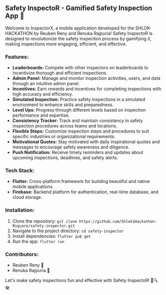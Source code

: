 ## Safety InspectoR - Gamified Safety Inspection App 🚀

Welcome to InspectorX, a mobile application developed for the SHLOK-HACKATHON by Reuben Reny and Renuka Rajpuria! Safety InspectoR is designed to revolutionize the safety inspection process by gamifying it, making inspections more engaging, efficient, and effective.

### Features:
- **Leaderboards:** Compete with other inspectors on leaderboards to incentivize thorough and efficient inspections.
- **Admin Panel:** Manage and monitor inspection activities, users, and data through an intuitive admin panel.
- **Incentives:** Earn rewards and incentives for completing inspections with high accuracy and efficiency.
- **Simulated Inspection:** Practice safety inspections in a simulated environment to enhance skills and preparedness.
- **Level Ups:** Progress through different levels based on inspection performance and expertise.
- **Consistency Tracker:** Track and maintain consistency in safety inspection procedures across teams and locations.
- **Flexible Steps:** Customize inspection steps and procedures to suit specific industries or organizational requirements.
- **Motivational Quotes:** Stay motivated with daily inspirational quotes and messages to encourage safety awareness and diligence.
- **Push Notification:** Receive timely reminders and updates about upcoming inspections, deadlines, and safety alerts.

### Tech Stack:
- **Flutter:** Cross-platform framework for building beautiful and native mobile applications.
- **Firebase:** Backend platform for authentication, real-time database, and cloud storage.

### Installation:
1. Clone the repository: `git clone https://github.com/Shlok1Hackathon-Rsquare/safety-inspector.git`
2. Navigate to the project directory: `cd safety-inspector`
3. Install dependencies: `flutter pub get`
4. Run the app: `flutter run`

### Contributors:
- Reuben Reny 🚀
- Renuka Rajpuria 🌟

Let's make safety inspections fun and effective with Safety InspectoR! 💪🔍🛠️
